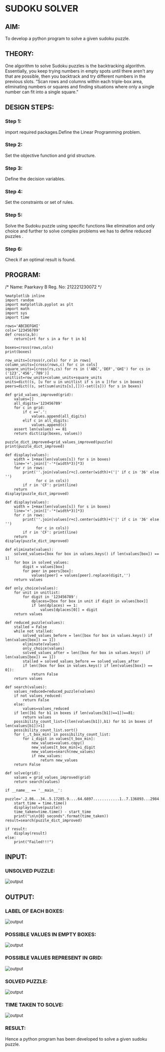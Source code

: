 # SUDOKU SOLVER

## AIM:

To develop a python program to solve a given sudoku puzzle.

## THEORY:

One algorithm to solve Sudoku puzzles is the backtracking algorithm. Essentially, you keep trying numbers in empty spots until there aren't any that are possible, then you backtrack and try different numbers in the previous slots. “Scan rows and columns within each triple-box area, eliminating numbers or squares and finding situations where only a single number can fit into a single square.”

## DESIGN STEPS:

### Step 1:
import required packages.Define the Linear Programming problem.

### Step 2:
Set the objective function and grid structure.

### Step 3:
Define the decision variables.

### Step 4:
Set the constraints or set of rules.

### Step 5:
Solve the Sudoku puzzle using specific functions like elimination and only choice and further to solve complex problems we has to define reduced puzzles .

### Step 6:
Check if an optimal result is found.

## PROGRAM:

/*
Name: Paarkavy B
Reg. No: 212221230072
*/

```
%matplotlib inline
import random
import matplotlib.pyplot as plt
import math
import sys
import time
```

```
rows='ABCDEFGHI'
cols='123456789'
def cross(a,b):
    return[s+t for s in a for t in b]
```

```
boxes=cross(rows,cols)
print(boxes)
```

```
row_units=[cross(r,cols) for r in rows]
column_units=[cross(rows,c) for c in cols]
square_units=[cross(rs,cs) for rs in ('ABC','DEF','GHI') for cs in ('123','456','789')]
unitlist=row_units+column_units+square_units
units=dict((s, [u for u in unitlist if s in u ])for s in boxes)
peers=dict((s, set(sum(units[s],[]))-set([s])) for s in boxes)
```

```
def grid_values_improved(grid):
    values=[]
    all_digits='123456789'
    for c in grid:
        if c =='.':
            values.append(all_digits)
        elif c in all_digits:
            values.append(c)
    assert len(values) == 81
    return dict(zip(boxes, values))
```

```
puzzle_dict_improved=grid_values_improved(puzzle)
print(puzzle_dict_improved)
```

```
def display(values):
    width = 1+max(len(values[s]) for s in boxes)
    line='+'.join(['-'*(width*3)]*3)
    for r in rows:
        print(''.join(values[r+c].center(width)+('|' if c in '36' else '')
              for c in cols))
        if r in 'CF': print(line)
    return
display(puzzle_dict_improved)
```

```
def display(values):
    width = 1+max(len(values[s]) for s in boxes)
    line='+'.join(['-'*(width*3)]*3)
    for r in rows:
        print(''.join(values[r+c].center(width)+('|' if c in '36' else '')
              for c in cols))
        if r in 'CF': print(line)
    return
display(puzzle_dict_improved)
```

```
def eliminate(values):
    solved_values=[box for box in values.keys() if len(values[box]) == 1]
    for box in solved_values:
        digit = values[box] 
        for peer in peers[box]:
            values[peer] = values[peer].replace(digit,'')
    return values
```

```
def only_choice(values):
    for unit in unitlist: 
        for digit in '123456789':
            dplaces=[box for box in unit if digit in values[box]]
            if len(dplaces) == 1:
                values[dplaces[0]] = digit
    return values
```

```
def reduced_puzzle(values):
    stalled = False
    while not stalled:
        solved_values_before = len([box for box in values.keys() if len(values[box]) == 1])
        eliminate(values)
        only_choice(values)
        solved_values_after = len([box for box in values.keys() if len(values[box]) == 1])
        stalled = solved_values_before == solved_values_after
        if len([box for box in values.keys() if len(values[box]) == 0]):
            return False
    return values
```

```
def search(values):
    values_reduced=reduced_puzzle(values)
    if not values_reduced:
        return False
    else:
        values=values_reduced
    if len([b1 for b1 in boxes if len(values[b1])==1])==81:
        return values
    possibility_count_list=[(len(values[b1]),b1) for b1 in boxes if len(values[b1])>1]
    possibility_count_list.sort()
    for (_,t_box_min) in possibility_count_list:
        for i_digit in values[t_box_min]:
            new_values=values.copy()
            new_values[t_box_min]=i_digit
            new_values=search(new_values)
            if new_values:
                return new_values
    return False
```

```
def solve(grid):
    values = grid_values_improved(grid)
    return search(values)
```

```
if __name__ == '__main__':
    puzzle='.2.86...34..5.17285.9....64.6897............1..7.136893...2984...23.6..7.7.15....'
    start_time = time.time()
    display(solve(puzzle))
    time_taken=time.time() - start_time
    print("\n\n{0} seconds".format(time_taken))
result=search(puzzle_dict_improved)
```

```
if result:
    display(result)
else:
    print("Failed!!!")
```

## INPUT:

### UNSOLVED PUZZLE:

![output](input.png)

## OUTPUT:

### LABEL OF EACH BOXES:

![output](label.png)

### POSSIBLE VALUES IN EMPTY BOXES:

![output](empty.png)

### POSSIBLE VALUES REPRESENT IN GRID:

![output](grid.png)

### SOLVED PUZZLE:

![output](puzzle.png)

### TIME TAKEN TO SOLVE:

![output](time.png)

### RESULT:

Hence a python program has been developed to solve a given sudoku puzzle.
